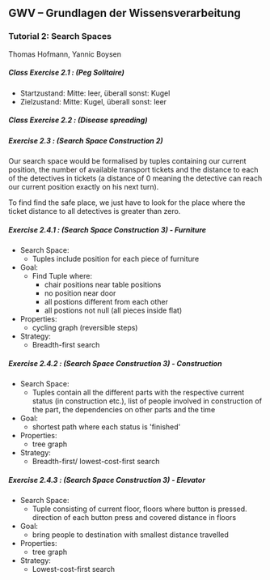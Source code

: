 ## GWV – Grundlagen der Wissensverarbeitung

### Tutorial 2: Search Spaces

Thomas Hofmann, Yannic Boysen



##### Class Exercise 2.1 : (Peg Solitaire)

-  Startzustand: Mitte: leer, überall sonst: Kugel
-  Zielzustand: Mitte: Kugel, überall sonst: leer




##### Class Exercise 2.2 : (Disease spreading)





##### Exercise 2.3 : (Search Space Construction 2)

Our search space would be formalised by tuples containing our current position, the number of available transport tickets and the distance to each of the detectives in tickets (a distance of 0 meaning the detective can reach our current position exactly on his next turn).

To find find the safe place, we just have to look for the place where the ticket distance to all detectives is greater than zero.



##### Exercise 2.4.1 : (Search Space Construction 3) - Furniture

- Search Space:
  - Tuples include position for each piece of furniture
- Goal:
  - Find Tuple where: 
    - chair positions near table positions
    - no position near door
    - all postions different from each other
    - all postions not null (all pieces inside flat)
- Properties:
  - cycling graph (reversible steps)
- Strategy:
  - Breadth-first search

##### Exercise 2.4.2 : (Search Space Construction 3) - Construction

- Search Space:
  - Tuples contain all the different parts with the respective current status (in construction etc.), list of people involved in construction of the part, the dependencies on other parts and the time
- Goal:
  - shortest path where each status is 'finished'
- Properties:
  - tree graph
- Strategy:
  - Breadth-first/ lowest-cost-first search

##### Exercise 2.4.3 : (Search Space Construction 3) - Elevator

- Search Space:
  - Tuple consisting of current floor, floors where button is pressed. direction of each button press and covered distance in floors
- Goal:
  - bring people to destination with smallest distance travelled
- Properties:
  - tree graph
- Strategy:
  - Lowest-cost-first search